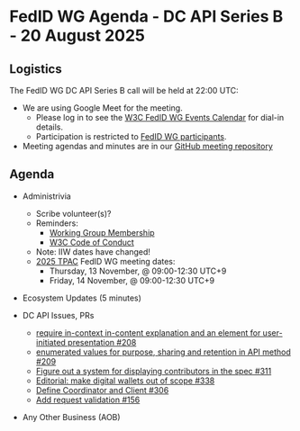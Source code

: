 # FedID WG Agenda - DC API Series B - 20 August 2025

## Logistics

The FedID WG DC API Series B call will be held at 22:00 UTC:

* We are using Google Meet for the meeting.
    * Please log in to see the [W3C FedID WG Events Calendar](https://www.w3.org/groups/wg/fedid/calendar/) for dial-in details. 
    * Participation is restricted to [FedID WG participants](https://www.w3.org/groups/wg/fedid/participants/).
* Meeting agendas and minutes are in our [GitHub meeting repository](https://github.com/w3c-fedid/meetings)

## Agenda

* Administrivia
   * Scribe volunteer(s)?
   * Reminders: 
      * [Working Group Membership](https://www.w3.org/groups/wg/fedid/participants/)
      * [W3C Code of Conduct](https://www.w3.org/policies/code-of-conduct/20240318/)
  * Note: IIW dates have changed!
  * [2025 TPAC](https://www.w3.org/2025/11/TPAC/schedule.html) FedID WG meeting dates: 
     * Thursday, 13 November, @ 09:00-12:30 UTC+9
     * Friday, 14 November, @ 09:00-12:30 UTC+9

* Ecosystem Updates (5 minutes)

* DC API Issues, PRs
    * [require in-context in-content explanation and an element for user-initiated presentation #208](https://github.com/w3c-fedid/digital-credentials/issues/208)
    * [enumerated values for purpose, sharing and retention in API method #209](https://github.com/w3c-fedid/digital-credentials/issues/209)
    * [Figure out a system for displaying contributors in the spec #311](https://github.com/w3c-fedid/digital-credentials/issues/311)
    * [Editorial: make digital wallets out of scope #338](https://github.com/w3c-fedid/digital-credentials/pull/338)
    * [Define Coordinator and Client #306](https://github.com/w3c-fedid/digital-credentials/pull/306)
    * [Add request validation #156](https://github.com/w3c-fedid/digital-credentials/pull/156)
      
* Any Other Business (AOB)
